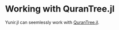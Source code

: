 Working with QuranTree.jl
========
Yunir.jl can seemlessly work with [QuranTree.jl](https://alstat.github.io/QuranTree.jl/dev/).
